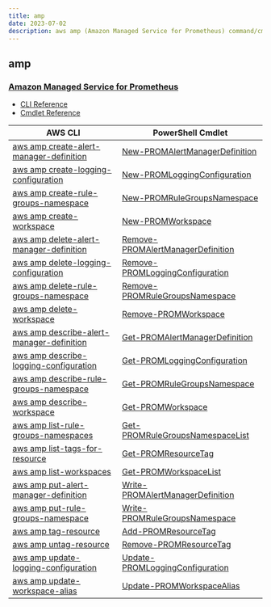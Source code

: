 ```yaml
---
title: amp
date: 2023-07-02
description: aws amp (Amazon Managed Service for Prometheus) command/cmdlet list.
---
```


## amp

### [Amazon Managed Service for Prometheus](https://aws.amazon.com/prometheus/)

* [CLI Reference](https://awscli.amazonaws.com/v2/documentation/api/latest/reference/amp/index.html)
* [Cmdlet Reference](https://docs.aws.amazon.com/powershell/latest/reference/items/PrometheusService_cmdlets.html)

|AWS CLI|PowerShell Cmdlet|
|----|----|
|[aws amp create-alert-manager-definition](https://awscli.amazonaws.com/v2/documentation/api/latest/reference/amp/create-alert-manager-definition.html)|[New-PROMAlertManagerDefinition](https://docs.aws.amazon.com/powershell/latest/reference/items/New-PROMAlertManagerDefinition.html)|
|[aws amp create-logging-configuration](https://awscli.amazonaws.com/v2/documentation/api/latest/reference/amp/create-logging-configuration.html)|[New-PROMLoggingConfiguration](https://docs.aws.amazon.com/powershell/latest/reference/items/New-PROMLoggingConfiguration.html)|
|[aws amp create-rule-groups-namespace](https://awscli.amazonaws.com/v2/documentation/api/latest/reference/amp/create-rule-groups-namespace.html)|[New-PROMRuleGroupsNamespace](https://docs.aws.amazon.com/powershell/latest/reference/items/New-PROMRuleGroupsNamespace.html)|
|[aws amp create-workspace](https://awscli.amazonaws.com/v2/documentation/api/latest/reference/amp/create-workspace.html)|[New-PROMWorkspace](https://docs.aws.amazon.com/powershell/latest/reference/items/New-PROMWorkspace.html)|
|[aws amp delete-alert-manager-definition](https://awscli.amazonaws.com/v2/documentation/api/latest/reference/amp/delete-alert-manager-definition.html)|[Remove-PROMAlertManagerDefinition](https://docs.aws.amazon.com/powershell/latest/reference/items/Remove-PROMAlertManagerDefinition.html)|
|[aws amp delete-logging-configuration](https://awscli.amazonaws.com/v2/documentation/api/latest/reference/amp/delete-logging-configuration.html)|[Remove-PROMLoggingConfiguration](https://docs.aws.amazon.com/powershell/latest/reference/items/Remove-PROMLoggingConfiguration.html)|
|[aws amp delete-rule-groups-namespace](https://awscli.amazonaws.com/v2/documentation/api/latest/reference/amp/delete-rule-groups-namespace.html)|[Remove-PROMRuleGroupsNamespace](https://docs.aws.amazon.com/powershell/latest/reference/items/Remove-PROMRuleGroupsNamespace.html)|
|[aws amp delete-workspace](https://awscli.amazonaws.com/v2/documentation/api/latest/reference/amp/delete-workspace.html)|[Remove-PROMWorkspace](https://docs.aws.amazon.com/powershell/latest/reference/items/Remove-PROMWorkspace.html)|
|[aws amp describe-alert-manager-definition](https://awscli.amazonaws.com/v2/documentation/api/latest/reference/amp/describe-alert-manager-definition.html)|[Get-PROMAlertManagerDefinition](https://docs.aws.amazon.com/powershell/latest/reference/items/Get-PROMAlertManagerDefinition.html)|
|[aws amp describe-logging-configuration](https://awscli.amazonaws.com/v2/documentation/api/latest/reference/amp/describe-logging-configuration.html)|[Get-PROMLoggingConfiguration](https://docs.aws.amazon.com/powershell/latest/reference/items/Get-PROMLoggingConfiguration.html)|
|[aws amp describe-rule-groups-namespace](https://awscli.amazonaws.com/v2/documentation/api/latest/reference/amp/describe-rule-groups-namespace.html)|[Get-PROMRuleGroupsNamespace](https://docs.aws.amazon.com/powershell/latest/reference/items/Get-PROMRuleGroupsNamespace.html)|
|[aws amp describe-workspace](https://awscli.amazonaws.com/v2/documentation/api/latest/reference/amp/describe-workspace.html)|[Get-PROMWorkspace](https://docs.aws.amazon.com/powershell/latest/reference/items/Get-PROMWorkspace.html)|
|[aws amp list-rule-groups-namespaces](https://awscli.amazonaws.com/v2/documentation/api/latest/reference/amp/list-rule-groups-namespaces.html)|[Get-PROMRuleGroupsNamespaceList](https://docs.aws.amazon.com/powershell/latest/reference/items/Get-PROMRuleGroupsNamespaceList.html)|
|[aws amp list-tags-for-resource](https://awscli.amazonaws.com/v2/documentation/api/latest/reference/amp/list-tags-for-resource.html)|[Get-PROMResourceTag](https://docs.aws.amazon.com/powershell/latest/reference/items/Get-PROMResourceTag.html)|
|[aws amp list-workspaces](https://awscli.amazonaws.com/v2/documentation/api/latest/reference/amp/list-workspaces.html)|[Get-PROMWorkspaceList](https://docs.aws.amazon.com/powershell/latest/reference/items/Get-PROMWorkspaceList.html)|
|[aws amp put-alert-manager-definition](https://awscli.amazonaws.com/v2/documentation/api/latest/reference/amp/put-alert-manager-definition.html)|[Write-PROMAlertManagerDefinition](https://docs.aws.amazon.com/powershell/latest/reference/items/Write-PROMAlertManagerDefinition.html)|
|[aws amp put-rule-groups-namespace](https://awscli.amazonaws.com/v2/documentation/api/latest/reference/amp/put-rule-groups-namespace.html)|[Write-PROMRuleGroupsNamespace](https://docs.aws.amazon.com/powershell/latest/reference/items/Write-PROMRuleGroupsNamespace.html)|
|[aws amp tag-resource](https://awscli.amazonaws.com/v2/documentation/api/latest/reference/amp/tag-resource.html)|[Add-PROMResourceTag](https://docs.aws.amazon.com/powershell/latest/reference/items/Add-PROMResourceTag.html)|
|[aws amp untag-resource](https://awscli.amazonaws.com/v2/documentation/api/latest/reference/amp/untag-resource.html)|[Remove-PROMResourceTag](https://docs.aws.amazon.com/powershell/latest/reference/items/Remove-PROMResourceTag.html)|
|[aws amp update-logging-configuration](https://awscli.amazonaws.com/v2/documentation/api/latest/reference/amp/update-logging-configuration.html)|[Update-PROMLoggingConfiguration](https://docs.aws.amazon.com/powershell/latest/reference/items/Update-PROMLoggingConfiguration.html)|
|[aws amp update-workspace-alias](https://awscli.amazonaws.com/v2/documentation/api/latest/reference/amp/update-workspace-alias.html)|[Update-PROMWorkspaceAlias](https://docs.aws.amazon.com/powershell/latest/reference/items/Update-PROMWorkspaceAlias.html)|

